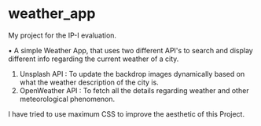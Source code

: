 # weather_app

 My project for the IP-I evaluation.


 • A simple Weather App, that uses two different API's to search and display different info regarding the current weather of a city.

1. Unsplash API : To update the backdrop images dynamically based on what the weather description of the city is.
2. OpenWeather API : To fetch all the details regarding weather and other meteorological phenomenon.

I have tried to use maximum CSS to improve the aesthetic of this Project.

